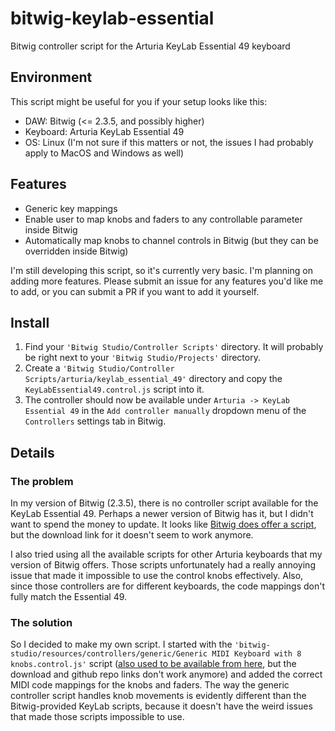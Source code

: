 # bitwig-keylab-essential
Bitwig controller script for the Arturia KeyLab Essential 49 keyboard
  
## Environment

This script might be useful for you if your setup looks like this:

* DAW: Bitwig (<= 2.3.5, and possibly higher)
* Keyboard: Arturia KeyLab Essential 49
* OS: Linux (I'm not sure if this matters or not, the issues I had probably apply to MacOS and Windows as well)

## Features

* Generic key mappings
* Enable user to map knobs and faders to any controllable parameter inside Bitwig 
* Automatically map knobs to channel controls in Bitwig (but they can be overridden inside Bitwig)

I'm still developing this script, so it's currently very basic. I'm planning on adding more features. Please submit an issue for any features you'd like me to add, or you can submit a PR if you want to add it yourself.

## Install
  1. Find your `'Bitwig Studio/Controller Scripts'` directory. It will probably be right next to your `'Bitwig Studio/Projects'` directory.
  2. Create a `'Bitwig Studio/Controller Scripts/arturia/keylab_essential_49'` directory and copy the `KeyLabEssential49.control.js` script into it.
  3. The controller should now be available under `Arturia -> KeyLab Essential 49` in the `Add controller manually` dropdown menu of the `Controllers` settings tab in Bitwig.

## Details

### The problem

In my version of Bitwig (2.3.5), there is no controller script available for the KeyLab Essential 49. Perhaps a newer version of Bitwig has it, but I didn't want to spend the money to update. It looks like [Bitwig does offer a script](https://www.bitwig.com/en/community/control_scripts/arturia/keylab/keylab.html), but the download link for it doesn't seem to work anymore.

I also tried using all the available scripts for other Arturia keyboards that my version of Bitwig offers. Those scripts unfortunately had a really annoying issue that made it impossible to use the control knobs effectively. Also, since those controllers are for different keyboards, the code mappings don't fully match the Essential 49.

### The solution

So I decided to make my own script. I started with the `'bitwig-studio/resources/controllers/generic/Generic MIDI Keyboard with 8 knobs.control.js'` script ([also used to be available from here](https://www.bitwig.com/en/community/control_scripts/generic/generic_knobs/genericknobs_1.html), but the download and github repo links don't work anymore) and added the correct MIDI code mappings for the knobs and faders. The way the generic controller script handles knob movements is evidently different than the Bitwig-provided KeyLab scripts, because it doesn't have the weird issues that made those scripts impossible to use.
